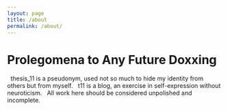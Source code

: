 ```yaml
---
layout: page
title: /about
permalink: /about/
---
```


# Prolegomena to Any Future Doxxing
&nbsp;
thesis_11 is a pseudonym, used not so much to hide my identity from others but from myself.
&nbsp;
t11 is a blog, an exercise in self-expression without neuroticism.
&nbsp;
All work here should be considered unpolished and incomplete.
